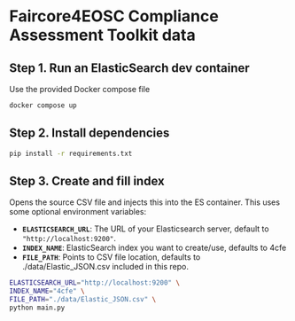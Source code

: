 # Faircore4EOSC Compliance Assessment Toolkit data

## Step 1. Run an ElasticSearch dev container
Use the provided Docker compose file 
```sh
docker compose up
```
## Step 2. Install dependencies
```sh
pip install -r requirements.txt
```
## Step 3. Create and fill index
Opens the source CSV file and injects this into the ES container. This uses some optional environment variables:

- **`ELASTICSEARCH_URL`**: The URL of your Elasticsearch server, default to `"http://localhost:9200"`.
- **`INDEX_NAME`**: ElasticSearch index you want to create/use, defaults to 4cfe
- **`FILE_PATH`**: Points to CSV file location, defaults to ./data/Elastic_JSON.csv included in this repo.
  
```sh
ELASTICSEARCH_URL="http://localhost:9200" \
INDEX_NAME="4cfe" \
FILE_PATH="./data/Elastic_JSON.csv" \
python main.py
```